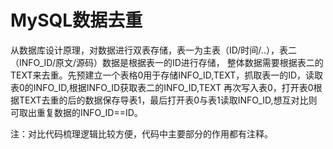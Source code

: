 # MySQL数据去重
从数据库设计原理，对数据进行双表存储，表一为主表（ID/时间/..），表二（INFO_ID/原文/源码）数据是根据表一的ID进行存储，
整体数据需要根据表二的TEXT来去重。先预建立一个表格0用于存储INFO_ID,TEXT，抓取表一的ID，读取表0的INFO_ID,根据INFO_ID获取表二的INFO_ID,TEXT
再次写入表0，打开表0根据TEXT去重的后的数据保存导表1，最后打开表0与表1读取INFO_ID,想互对比则可取出重复数据的INFO_ID==ID。

注：对比代码梳理逻辑比较方便，代码中主要部分的作用都有注释。

